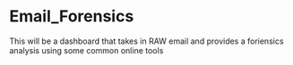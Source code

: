 # Email_Forensics
This will be a dashboard that takes in RAW email and provides a foriensics analysis using some common online tools
